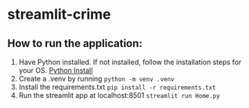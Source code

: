 # streamlit-crime
## How to run the application:
1. Have Python installed. If not installed, follow the installation steps for your OS. [Python Install](https://www.python.org/downloads/)
2. Create a .venv by running `python -m venv .venv`
3. Install the requirements.txt `pip install -r requirements.txt`
4. Run the streamlit app at localhost:8501 `streamlit run Home.py`
